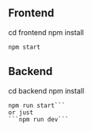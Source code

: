 ## Frontend

cd frontend
npm install

```
npm start
```

## Backend

cd backend
npm install

````npm run build
npm run start```
or just
```npm run dev```
````
